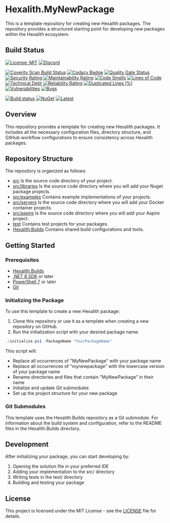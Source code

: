 # Hexalith.MyNewPackage

This is a template repository for creating new Hexalith packages. The repository provides a structured starting point for developing new packages within the Hexalith ecosystem.

## Build Status

[![License: MIT](https://img.shields.io/github/license/hexalith/hexalith.MyNewPackage)](https://github.com/hexalith/hexalith/blob/main/LICENSE)
[![Discord](https://img.shields.io/discord/1063152441819942922?label=Discord&logo=discord&logoColor=white&color=d82679)](https://discordapp.com/channels/1102166958918610994/1102166958918610997)

[![Coverity Scan Build Status](https://scan.coverity.com/projects/31529/badge.svg)](https://scan.coverity.com/projects/hexalith-hexalith-mynewpackage)
[![Codacy Badge](https://app.codacy.com/project/badge/Grade/d48f6d9ab9fb4776b6b4711fc556d1c4)](https://app.codacy.com/gh/Hexalith/Hexalith.MyNewPackage/dashboard?utm_source=gh&utm_medium=referral&utm_content=&utm_campaign=Badge_grade)
[![Quality Gate Status](https://sonarcloud.io/api/project_badges/measure?project=Hexalith_Hexalith.MyNewPackage&metric=alert_status)](https://sonarcloud.io/summary/new_code?id=Hexalith_Hexalith.MyNewPackage)
[![Security Rating](https://sonarcloud.io/api/project_badges/measure?project=Hexalith_Hexalith.MyNewPackage&metric=security_rating)](https://sonarcloud.io/summary/new_code?id=Hexalith_Hexalith.MyNewPackage)
[![Maintainability Rating](https://sonarcloud.io/api/project_badges/measure?project=Hexalith_Hexalith.MyNewPackage&metric=sqale_rating)](https://sonarcloud.io/summary/new_code?id=Hexalith_Hexalith.MyNewPackage)
[![Code Smells](https://sonarcloud.io/api/project_badges/measure?project=Hexalith_Hexalith.MyNewPackage&metric=code_smells)](https://sonarcloud.io/summary/new_code?id=Hexalith_Hexalith.MyNewPackage)
[![Lines of Code](https://sonarcloud.io/api/project_badges/measure?project=Hexalith_Hexalith.MyNewPackage&metric=ncloc)](https://sonarcloud.io/summary/new_code?id=Hexalith_Hexalith.MyNewPackage)
[![Technical Debt](https://sonarcloud.io/api/project_badges/measure?project=Hexalith_Hexalith.MyNewPackage&metric=sqale_index)](https://sonarcloud.io/summary/new_code?id=Hexalith_Hexalith.MyNewPackage)
[![Reliability Rating](https://sonarcloud.io/api/project_badges/measure?project=Hexalith_Hexalith.MyNewPackage&metric=reliability_rating)](https://sonarcloud.io/summary/new_code?id=Hexalith_Hexalith.MyNewPackage)
[![Duplicated Lines (%)](https://sonarcloud.io/api/project_badges/measure?project=Hexalith_Hexalith.MyNewPackage&metric=duplicated_lines_density)](https://sonarcloud.io/summary/new_code?id=Hexalith_Hexalith.MyNewPackage)
[![Vulnerabilities](https://sonarcloud.io/api/project_badges/measure?project=Hexalith_Hexalith.MyNewPackage&metric=vulnerabilities)](https://sonarcloud.io/summary/new_code?id=Hexalith_Hexalith.MyNewPackage)
[![Bugs](https://sonarcloud.io/api/project_badges/measure?project=Hexalith_Hexalith.MyNewPackage&metric=bugs)](https://sonarcloud.io/summary/new_code?id=Hexalith_Hexalith.MyNewPackage)

[![Build status](https://github.com/Hexalith/Hexalith.MyNewPackage/actions/workflows/build-release.yml/badge.svg)](https://github.com/Hexalith/Hexalith.MyNewPackage/actions)
[![NuGet](https://img.shields.io/nuget/v/Hexalith.MyNewPackage.svg)](https://www.nuget.org/packages/Hexalith.MyNewPackage)
[![Latest](https://img.shields.io/github/v/release/Hexalith/Hexalith.MyNewPackage?include_prereleases&label=preview)](https://github.com/Hexalith/Hexalith.MyNewPackage/pkgs/nuget/Hexalith.MyNewPackage)

## Overview

This repository provides a template for creating new Hexalith packages. It includes all the necessary configuration files, directory structure, and GitHub workflow configurations to ensure consistency across Hexalith packages.

## Repository Structure

The repository is organized as follows:

- [src](./src/README.md) Is the source code directory of your project.
- [src/libraries](./src/libraries/README.md) Is the source code directory where you will add your Nuget package projects.
- [src/examples](./src/examples/README.md) Contains example implementations of your projects.
- [src/servers](./src/servers/README.md) Is the source code directory where you will add your Docker container projects.
- [src/aspire](./src/aspire/README.md) Is the source code directory where you will add your Aspire project.
- [test](./test/README.md) Contains test projects for your packages.
- [Hexalith.Builds](./Hexalith.Builds/README.md) Contains shared build configurations and tools.

## Getting Started

### Prerequisites

- [Hexalith.Builds](https://github.com/Hexalith/Hexalith.Builds)
- [.NET 8 SDK](https://dotnet.microsoft.com/download) or later
- [PowerShell 7](https://github.com/PowerShell/PowerShell) or later
- [Git](https://git-scm.com/)

### Initializing the Package

To use this template to create a new Hexalith package:

1. Clone this repository or use it as a template when creating a new repository on GitHub.
2. Run the initialization script with your desired package name:

```powershell
./initialize.ps1 -PackageName "YourPackageName"
```

This script will:

- Replace all occurrences of "MyNewPackage" with your package name
- Replace all occurrences of "mynewpackage" with the lowercase version of your package name
- Rename directories and files that contain "MyNewPackage" in their name
- Initialize and update Git submodules
- Set up the project structure for your new package

### Git Submodules

This template uses the Hexalith.Builds repository as a Git submodule. For information about the build system and configuration, refer to the README files in the Hexalith.Builds directory.

## Development

After initializing your package, you can start developing by:

1. Opening the solution file in your preferred IDE
2. Adding your implementation to the src/ directory
3. Writing tests in the test/ directory
4. Building and testing your package

## License

This project is licensed under the MIT License - see the [LICENSE](LICENSE) file for details.
